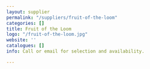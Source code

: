 ```yaml
---
layout: supplier
permalink: "/suppliers/fruit-of-the-loom"
categories: []
title: Fruit of the Loom
logo: "/fruit-of-the-loom.jpg"
website: ''
catalogues: []
info: Call or email for selection and availability.

---
```

